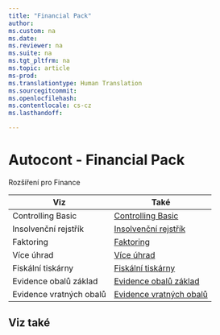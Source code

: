 ```yaml
---
title: "Financial Pack"
author: 
ms.custom: na
ms.date: 
ms.reviewer: na
ms.suite: na
ms.tgt_pltfrm: na
ms.topic: article
ms-prod: 
ms.translationtype: Human Translation
ms.sourcegitcommit: 
ms.openlocfilehash:
ms.contentlocale: cs-cz
ms.lasthandoff: 

---
```


# <a name="ac-fp-financial-pack"></a>Autocont - Financial Pack

Rozšíření pro Finance

| Viz                     | Také                                                             |
|-------------------------|------------------------------------------------------------------|
| Controlling Basic       | [Controlling Basic](ac-fp-controling-basic.md)                  |
| Insolvenční rejstřík    | [Insolvenční rejstřík](ac-fp-insolvence-register.md)             |
| Faktoring               | [Faktoring ](ac-fp-factoring.md)                                 |
| Více úhrad              | [Více úhrad](ac-fp-multiple-payments.md)                         |
| Fiskální tiskárny       | [Fiskální tiskárny](ac-fp-fiscal-printers.md)                    |
| Evidence obalů základ   | [Evidence obalů základ](ac-fp-pack-tracking-basic.md)            |
| Evidence vratných obalů | [Evidence vratných obalů](ac-fp-pack-tracking-return-packing.md) |


## Viz také

